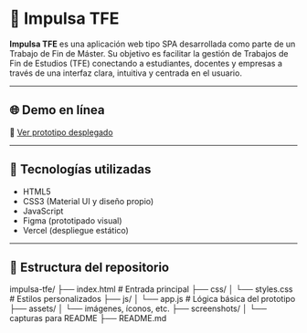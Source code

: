 # 🚀 Impulsa TFE

**Impulsa TFE** es una aplicación web tipo SPA desarrollada como parte de un Trabajo de Fin de Máster. Su objetivo es facilitar la gestión de Trabajos de Fin de Estudios (TFE) conectando a estudiantes, docentes y empresas a través de una interfaz clara, intuitiva y centrada en el usuario.

---

## 🌐 Demo en línea

🔗 [Ver prototipo desplegado](https://impulsa-tfe.vercel.app)

---

## 🧰 Tecnologías utilizadas

- HTML5
- CSS3 (Material UI y diseño propio)
- JavaScript
- Figma (prototipado visual)
- Vercel (despliegue estático)

---

## 📂 Estructura del repositorio
impulsa-tfe/
├── index.html # Entrada principal
├── css/
│ └── styles.css # Estilos personalizados
├── js/
│ └── app.js # Lógica básica del prototipo
├── assets/
│ └── imágenes, íconos, etc.
├── screenshots/
│ └── capturas para README
├── README.md 


